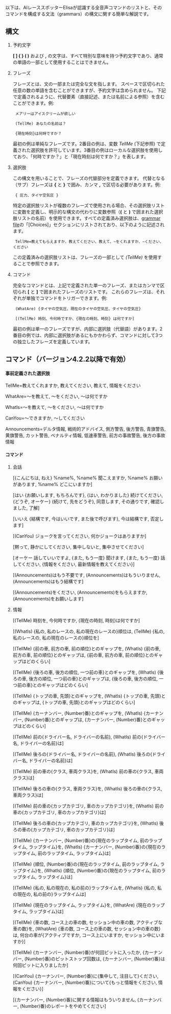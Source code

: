 以下は、AIレーススポッターElisaが認識する全音声コマンドのリストと、そのコマンドを構成する文法（grammars）の構文に関する簡単な解説です。

## 構文

1. 予約文字

   **[ ] { } ( )** および **,** の文字は、すべて特別な意味を持つ予約文字であり、通常の単語の一部として使用することはできません。

2. フレーズ

   フレーズとは、文の一部または完全な文を指します。 スペースで区切られた任意の数の単語を含むことができますが、予約文字は含められません。 下記で定義されるように、代替要素（直接記述、または名前による参照）を含むことができます。例:

		メアリーはアイスクリームが欲しい

		(TellMe) あなたの名前は？

		{現在時刻}は何時ですか？

   最初の例は単純なフレーズです。2番目の例は、変数 *TellMe* (下記参照) で定義された選択肢を許可しています。3番目の例はローカルな選択肢を使用しており、「何時ですか？」と「現在時刻は何ですか？」を表します。

3. 選択肢

   この構文を用いることで、フレーズの代替部分を定義できます。 代替となる（サブ）フレーズは **{** と **}** で囲み、カンマ **,** で区切る必要があります。例:

		{ 圧力、タイヤ空気圧 }

   特定の選択肢リストが複数のフレーズで使用される場合、その選択肢リストに変数を定義し、明示的な構文の代わりに変数参照（**(** と **)** で囲まれた選択肢リストの名前）を使用できます。すべての定義済み選択肢は、[grammar file](https://github.com/SeriousOldMan/Simulator-Controller/blob/main/Sources/Assistants/Grammars/Choices.ja)の「[Choices]」セクションにリストされており、以下のように記述されます。

		TellMe=教えてもらえますか、教えてください、教えて、∼をくれますか、∼ください、ください

   この定義済みの選択肢リストは、フレーズの一部として *(TellMe)* を使用することで参照できます。

4. コマンド

   完全なコマンドとは、上記で定義された単一のフレーズ、またはカンマで区切られ **[** と **]** で囲まれたフレーズのリストです。 これらのフレーズは、それぞれが単独でコマンドをトリガーできます。例:

		(WhatAre) {タイヤの空気圧、現在のタイヤの空気圧、タイヤの空気圧}

		[(TellMe) 時刻、今何時ですか、{現在の時刻、時刻} は何ですか]

   最初の例は単一のフレーズですが、内部に選択肢（代替語）があります。2番目の例では、内部に選択肢があるにもかかわらず、コマンドに対して3つの独立したフレーズを定義しています。

## コマンド（バージョン4.2.2以降で有効）

#### 事前定義された選択肢

TellMe=教えてくれますか, 教えてください, 教えて, 情報をください

WhatAre=〜を教えて, 〜をください, 〜は何ですか

WhatIs=〜を教えて, 〜をください, 〜は何ですか

CanYou=〜できますか, 〜してください

Announcements=デルタ情報, 戦術的アドバイス, 側方警告, 後方警告, 青旗警告, 黄旗警告, カット警告, ペナルティ情報, 低速車警告, 前方の事故警告, 後方の事故情報

#### コマンド

1. 会話

	[{こんにちは, ねえ} %name%, %name% 聞こえますか, %name% お願いがあります, %name% どこにいますか]

	[はい {お願いします, もちろんです}, {はい, わかりました} 続けてください, {どうぞ, オーケー} {続けて, 先をどうぞ}, 同意します, その通りです, 確認しました, 了解]

	[いいえ {結構です, 今はいいです, また後で呼びます}, 今は結構です, 否定します]

	[(CanYou) ジョークを言ってください, 何かジョークはありますか]

	[黙って, 静かにしてください, 集中しないと, 集中させてください]

	[オーケー 話していいですよ, {また, もう一度} 聞けます, {また, もう一度} 話してください, {情報をください, 最新情報を教えてください}]

	[(Announcements)はもう不要です, (Announcements)はもういりません, (Announcements)はもう結構です]

	[(Announcements)をください, (Announcements)をもらえますか, (Announcements)をお願いします]

2. 情報

	[(TellMe) 時刻を, 今何時ですか, {現在の時刻, 時刻}は何ですか]

	[(WhatIs) {私の, 私のレースの, 私の現在のレースの}順位は, (TellMe) {私の, 私のレースの, 私の現在のレースの}順位を]

	[(TellMe) {前の車, 前方の車, 前の順位}とのギャップを, (WhatIs) {前の車, 前方の車, 前の順位}とのギャップは, {前の車, 前方の車, 前の順位}とのギャップはどのくらい]

	[(TellMe) {後ろの車, 後方の順位, 一つ前の車}とのギャップを, (WhatIs) {後ろの車, 後方の順位, 一つ前の車}とのギャップは, {後ろの車, 後方の順位, 一つ前の車}とのギャップはどのくらい]

	[(TellMe) {トップの車, 先頭}とのギャップを, (WhatIs) {トップの車, 先頭}とのギャップは, {トップの車, 先頭}とのギャップはどのくらい]

	[(TellMe) {カーナンバー, (Number)番}とのギャップを, (WhatIs) {カーナンバー, (Number)番}とのギャップは, {カーナンバー, (Number)番}とのギャップはどのくらい]

	[(TellMe) 前の{ドライバー名, ドライバーの名前}, (WhatIs) 前の{ドライバー名, ドライバーの名前}は]

	[(TellMe) 後ろの{ドライバー名, ドライバーの名前}, (WhatIs) 後ろの{ドライバー名, ドライバーの名前}は]

	[(TellMe) 前の車の{クラス, 車両クラス}を, (WhatIs) 前の車の{クラス, 車両クラス}は]

	[(TellMe) 後ろの車の{クラス, 車両クラス}を, (WhatIs) 後ろの車の{クラス, 車両クラス}は]

	[(TellMe) 前の車の{カップカテゴリ, 車のカップカテゴリ}を, (WhatIs) 前の車の{カップカテゴリ, 車のカップカテゴリ}は]

	[(TellMe) 後ろの車の{カップカテゴリ, 車のカップカテゴリ}を, (WhatIs) 後ろの車の{カップカテゴリ, 車のカップカテゴリ}は]

	[(TellMe) {カーナンバー, (Number)番}の{現在のラップタイム, 前のラップタイム, ラップタイム}を, (WhatIs) {カーナンバー, (Number)番}の{現在のラップタイム, 前のラップタイム, ラップタイム}は]

	[(TellMe) {順位, (Number)番}の{現在のラップタイム, 前のラップタイム, ラップタイム}を, (WhatIs) {順位, (Number)番}の{現在のラップタイム, 前のラップタイム, ラップタイム}は]

	[(TellMe) {私の, 私の現在の, 私の前の}ラップタイムを, (WhatIs) {私の, 私の現在の, 私の前の}ラップタイムは]

	[(TellMe) {現在のラップタイム, ラップタイム}を, (WhatAre) {現在のラップタイム, ラップタイム}は]

	[(TellMe) {車の数, コース上の車の数, セッション中の車の数, アクティブな車の数}を, (WhatAre) {車の数, コース上の車の数, セッション中の車の数}は, 何台の車が{アクティブですか, コース上にいますか, セッション中にいますか}]

	[(TellMe) {カーナンバー, (Number)番}が何回ピットに入ったか, {カーナンバー, (Number)番}のピットストップ回数は, {カーナンバー, (Number)番}は何回ピットに入りましたか]

	[(CanYou) {カーナンバー, (Number)番}に{集中して, 注目して}ください, (CanYou) {カーナンバー, (Number)番}について{もっと情報をください, 情報をください}]

	[{カーナンバー, (Number)番}に関する情報はもういりません, {カーナンバー, (Number)番}のレポートをやめてください]